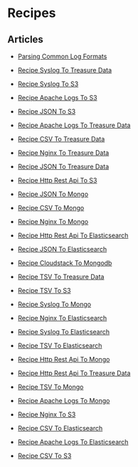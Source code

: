 Recipes
=======


Articles
--------

-   [Parsing Common Log Formats](/articles/common-log-formats.md)


-   [Recipe Syslog To Treasure
    Data](/articles/recipe-syslog-to-treasure-data)


-   [Recipe Syslog To S3](/articles/recipe-syslog-to-s3.md)


-   [Recipe Apache Logs To S3](/articles/recipe-apache-logs-to-s3.md)


-   [Recipe JSON To S3](/articles/recipe-json-to-s3.md)


-   [Recipe Apache Logs To Treasure
    Data](/articles/recipe-apache-logs-to-treasure-data)


-   [Recipe CSV To Treasure
    Data](/articles/recipe-csv-to-treasure-data)


-   [Recipe Nginx To Treasure
    Data](/articles/recipe-nginx-to-treasure-data)


-   [Recipe JSON To Treasure
    Data](/articles/recipe-json-to-treasure-data)


-   [Recipe Http Rest Api To
    S3](/articles/recipe-http-rest-api-to-s3)


-   [Recipe JSON To Mongo](/articles/recipe-json-to-mongo.md)


-   [Recipe CSV To Mongo](/articles/recipe-csv-to-mongo.md)


-   [Recipe Nginx To Mongo](/articles/recipe-nginx-to-mongo.md)


-   [Recipe Http Rest Api To
    Elasticsearch](/articles/recipe-http-rest-api-to-elasticsearch)


-   [Recipe JSON To
    Elasticsearch](/articles/recipe-json-to-elasticsearch)


-   [Recipe Cloudstack To
    Mongodb](/articles/recipe-cloudstack-to-mongodb)


-   [Recipe TSV To Treasure
    Data](/articles/recipe-tsv-to-treasure-data)


-   [Recipe TSV To S3](/articles/recipe-tsv-to-s3.md)


-   [Recipe Syslog To Mongo](/articles/recipe-syslog-to-mongo.md)


-   [Recipe Nginx To
    Elasticsearch](/articles/recipe-nginx-to-elasticsearch)


-   [Recipe Syslog To
    Elasticsearch](/articles/recipe-syslog-to-elasticsearch)


-   [Recipe TSV To
    Elasticsearch](/articles/recipe-tsv-to-elasticsearch)


-   [Recipe Http Rest Api To
    Mongo](/articles/recipe-http-rest-api-to-mongo)


-   [Recipe Http Rest Api To Treasure
    Data](/articles/recipe-http-rest-api-to-treasure-data)


-   [Recipe TSV To Mongo](/articles/recipe-tsv-to-mongo.md)


-   [Recipe Apache Logs To
    Mongo](/articles/recipe-apache-logs-to-mongo)


-   [Recipe Nginx To S3](/articles/recipe-nginx-to-s3.md)


-   [Recipe CSV To
    Elasticsearch](/articles/recipe-csv-to-elasticsearch)


-   [Recipe Apache Logs To
    Elasticsearch](/articles/recipe-apache-logs-to-elasticsearch)


-   [Recipe CSV To S3](/articles/recipe-csv-to-s3.md)
